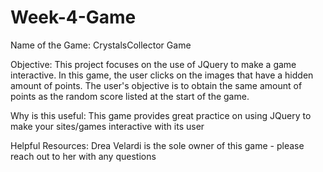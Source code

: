 # Week-4-Game


Name of the Game: CrystalsCollector Game

Objective: This project focuses on the use of JQuery to make a game interactive. In this game, the user clicks on the images that have a hidden amount of points. The user's objective is to obtain the same amount of points as the random score listed at the start of the game. 

Why is this useful: This game provides great practice on using JQuery to make your sites/games interactive with its user 

Helpful Resources: Drea Velardi is the sole owner of this game - please reach out to her with any questions 

